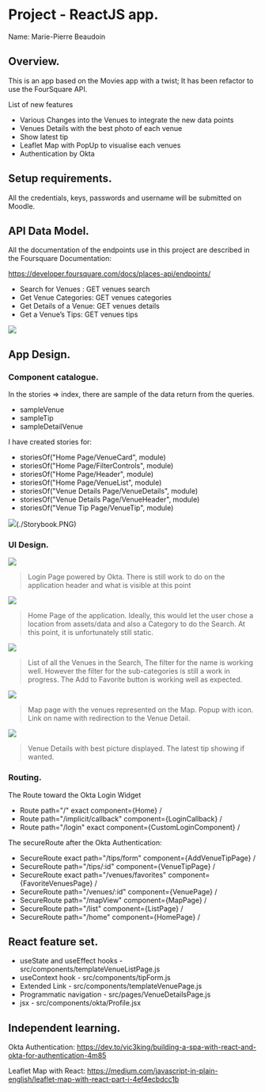 # Project - ReactJS app.

Name: Marie-Pierre Beaudoin

## Overview.
This is an app based on the Movies app with a twist; It has been refactor to use the FourSquare API.

List of new features
 
 + Various Changes into the Venues to integrate the new data points
 + Venues Details with the best photo of each venue
 + Show latest tip
 + Leaflet Map with PopUp to visualise each venues
 + Authentication by Okta

## Setup requirements.

All the credentials, keys, passwords and username will be submitted on Moodle.

## API Data Model.

All the documentation of the endpoints use in this project are described in the Foursquare Documentation:

https://developer.foursquare.com/docs/places-api/endpoints/

+ Search for Venues :     GET	venues	search
+ Get Venue Categories:   GET	venues	categories
+ Get Details of a Venue: GET	venues	details
+ Get a Venue’s Tips:     GET	venues	tips

![][model]


## App Design.

### Component catalogue.

In the stories => index, there are sample of the data return from the queries. 
+ sampleVenue
+ sampleTip
+ sampleDetailVenue

I have created stories for:
+ storiesOf("Home Page/VenueCard", module)
+ storiesOf("Home Page/FilterControls", module)
+ storiesOf("Home Page/Header", module)
+ storiesOf("Home Page/VenueList", module)
+ storiesOf("Venue Details Page/VenueDetails", module)
+ storiesOf("Venue Details Page/VenueHeader", module)
+ storiesOf("Venue Tip Page/VenueTip", module)


![][Storybook](./Storybook.PNG)

### UI Design.

![][Login]
>Login Page powered by Okta. There is still work to do on the application header and what is visible at this point

![][homePage]
>Home Page of the application. Ideally, this would let the user chose a location from assets/data and also a Category to do the Search. At this point, it is unfortunately still static.

![][ListPage]
>List of all the Venues in the Search, The filter for the name is working well. However the filter for the sub-categories is still a work in progress. The Add to Favorite button is working well as expected.

![][MapPage]
>Map page with the venues represented on the Map. Popup with icon. Link on name with redirection to the Venue Detail.

![][VenueDetails]
>Venue Details with best picture displayed. The latest tip showing if wanted.


### Routing.

The Route toward the Okta Login Widget

 + Route path="/" exact component={Home} /
 + Route path="/implicit/callback" component={LoginCallback} /
 + Route path="/login" exact component={CustomLoginComponent} /

The secureRoute after the Okta Authentication:

 + SecureRoute exact path="/tips/form" component={AddVenueTipPage} /
 + SecureRoute path="/tips/:id" component={VenueTipPage} /
 + SecureRoute exact path="/venues/favorites" component={FavoriteVenuesPage} /
 + SecureRoute path="/venues/:id" component={VenuePage} /
 + SecureRoute path="/mapView" component={MapPage} /
 + SecureRoute path="/list" component={ListPage} /
 + SecureRoute path="/home" component={HomePage} /


## React feature set.

+ useState and useEffect hooks - src/components/templateVenueListPage.js
+ useContext hook - src/components/tipForm.js
+ Extended Link - src/components/templateVenuePage.js
+ Programmatic navigation - src/pages/VenueDetailsPage.js
+ jsx - src/components/okta/Profile.jsx


## Independent learning.

Okta Authentication:
https://dev.to/vic3king/building-a-spa-with-react-and-okta-for-authentication-4m85


Leaflet Map with React:
https://medium.com/javascript-in-plain-english/leaflet-map-with-react-part-i-4ef4ecbdcc1b


[model]: ./model.PNG
[Storybook]: ./Storybook.PNG
[Login]: ./Login.PNG
[homePage]: ./HomePage.PNG
[ListPage]: ./ListPage.PNG
[MapPage]: ./MapPage.PNG
[VenueDetails]: ./VenueDetails.PNG